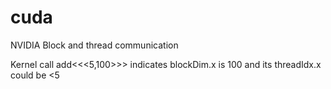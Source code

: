 # cuda
NVIDIA Block and thread communication

Kernel call 
add<<<5,100>>>  indicates blockDim.x is 100 and its threadIdx.x could be <5
